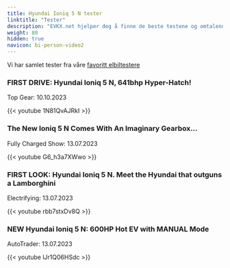 ```yaml
---
title: Hyundai Ioniq 5 N tester
linktitle: "Tester"
description: "EVKX.net hjelper deg å finne de beste testene og omtalene av denne modellen. "
weight: 80
hidden: true
navicon: bi-person-video2
---
```

Vi har samlet tester fra våre [favoritt elbiltestere](../../../../guides/evreviewers/)

<div class="container text-center shadow p-2 pe-4 mb-5 bg-body-tertiary rounded border">
<h3>FIRST DRIVE: Hyundai Ioniq 5 N, 641bhp Hyper-Hatch!</h3>
<p>Top Gear: 10.10.2023</p>

{{< youtube 1N81QvAJRkI >}}

</div>
<div class="container text-center shadow p-2 pe-4 mb-5 bg-body-tertiary rounded border">
<h3>The New Ioniq 5 N Comes With An Imaginary Gearbox…</h3>
<p>Fully Charged Show: 13.07.2023</p>

{{< youtube G6_h3a7XWwo >}}

</div>
<div class="container text-center shadow p-2 pe-4 mb-5 bg-body-tertiary rounded border">
<h3>FIRST LOOK: Hyundai Ioniq 5 N. Meet the Hyundai that outguns a Lamborghini</h3>
<p>Electrifying: 13.07.2023</p>

{{< youtube rbb7stxDv8Q >}}

</div>
<div class="container text-center shadow p-2 pe-4 mb-5 bg-body-tertiary rounded border">
<h3>NEW Hyundai Ioniq 5 N: 600HP Hot EV with MANUAL Mode</h3>
<p>AutoTrader: 13.07.2023</p>

{{< youtube lJr1Q06HSdc >}}

</div>
